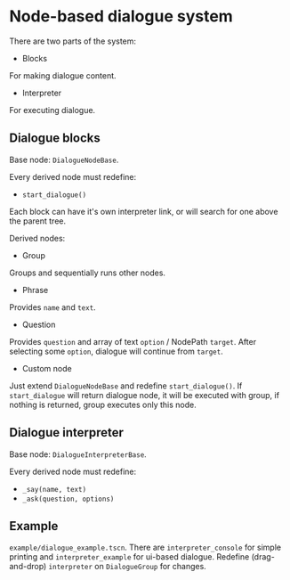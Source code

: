 # Node-based dialogue system
There are two parts of the system:

- Blocks

For making dialogue content.

- Interpreter

For executing dialogue.

## Dialogue blocks
Base node: `DialogueNodeBase`.

Every derived node must redefine:
- `start_dialogue()`

Each block can have it's own interpreter link, or will search for
one above the parent tree.

Derived nodes:

- Group

Groups and sequentially runs other nodes.

- Phrase

Provides `name` and `text`.

- Question

Provides `question` and array of text `option` / NodePath `target`.
After selecting some `option`, dialogue will continue from `target`.

- Custom node

Just extend `DialogueNodeBase` and redefine `start_dialogue()`.
If `start_dialogue` will return dialogue node, it will be executed with group, if nothing is returned, group executes only this node.

## Dialogue interpreter
Base node: `DialogueInterpreterBase`.

Every derived node must redefine:
- `_say(name, text)`
- `_ask(question, options)`

## Example
`example/dialogue_example.tscn`.
There are `interpreter_console` for simple printing
and `interpreter_example` for ui-based dialogue.
Redefine (drag-and-drop) `interpreter` on `DialogueGroup` for changes.
